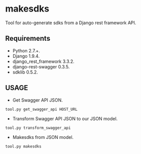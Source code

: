 # makesdks

Tool for auto-generate sdks from a Django rest framework API.


## Requirements

* Python 2.7.+.
* Django 1.9.4.
* django_rest_framework 3.3.2.
* django-rest-swagger 0.3.5.
* sdklib 0.5.2.


## USAGE

* Get Swagger API JSON.
```
tool.py get_swagger_api HOST_URL
```
* Transform Swagger API JSON to our JSON model.
```
tool.py transform_swagger_api
```
* Makesdks from JSON model.
```
tool.py makesdks
```
